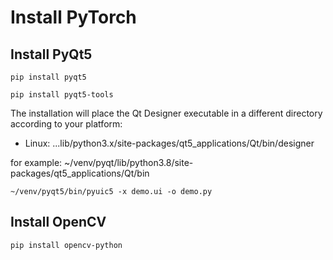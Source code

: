 # Install PyTorch


## Install PyQt5

```
pip install pyqt5
```

```
pip install pyqt5-tools
```
The installation will place the Qt Designer executable in a different directory according to your platform:

- Linux: ...lib/python3.x/site-packages/qt5_applications/Qt/bin/designer

for example: 
~/venv/pyqt/lib/python3.8/site-packages/qt5_applications/Qt/bin

```
~/venv/pyqt5/bin/pyuic5 -x demo.ui -o demo.py
```

## Install OpenCV

```
pip install opencv-python
```